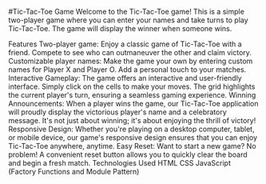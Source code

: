 #Tic-Tac-Toe Game
Welcome to the Tic-Tac-Toe game! This is a simple two-player game where you can enter your names and take turns to play Tic-Tac-Toe. The game will display the winner when someone wins.

Features
Two-player game: Enjoy a classic game of Tic-Tac-Toe with a friend. Compete to see who can outmaneuver the other and claim victory.
Customizable player names: Make the game your own by entering custom names for Player X and Player O. Add a personal touch to your matches.
Interactive Gameplay: The game offers an interactive and user-friendly interface. Simply click on the cells to make your moves. The grid highlights the current player's turn, ensuring a seamless gaming experience.
Winning Announcements: When a player wins the game, our Tic-Tac-Toe application will proudly display the victorious player's name and a celebratory message. It's not just about winning; it's about enjoying the thrill of victory!
Responsive Design: Whether you're playing on a desktop computer, tablet, or mobile device, our game's responsive design ensures that you can enjoy Tic-Tac-Toe anywhere, anytime.
Easy Reset: Want to start a new game? No problem! A convenient reset button allows you to quickly clear the board and begin a fresh match.
Technologies Used
HTML
CSS
JavaScript (Factory Functions and Module Pattern)
